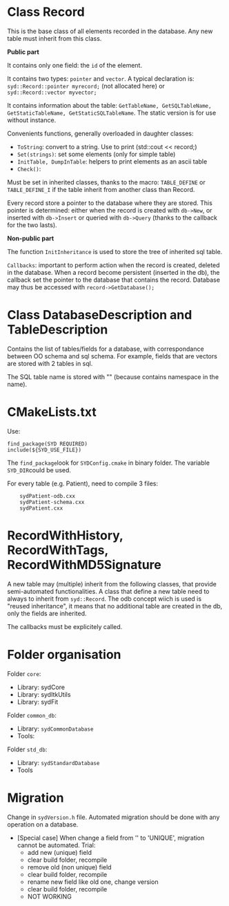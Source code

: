 

# Class Record

This is the base class of all elements recorded in the database. Any new table must inherit from this class.

**Public part**

It contains only one field: the ```id``` of the element.

It contains two types: ```pointer``` and ```vector```. A typical declaration is: ```syd::Record::pointer myrecord;``` (not allocated here) or ```syd::Record::vector myvector;```

It contains information about the table: ```GetTableName, GetSQLTableName, GetStaticTableName, GetStaticSQLTableName```. The static version is for use without instance.

Convenients functions, generally overloaded in daughter classes:
- ```ToString```: convert to a string. Use to print (std::cout << record;)
- ```Set(strings)```: set some elements (only for simple table)
- ```InitTable, DumpInTable```: helpers to print elements as an ascii table
- ```Check()```:

Must be set in inherited classes, thanks to the macro: ```TABLE_DEFINE``` or ```TABLE_DEFINE_I``` if the table inherit from another class than Record.

Every record store a pointer to the database where they are stored. This pointer is determined: either when the record is created with ```db->New```, or inserted with ```db->Ìnsert``` or queried with ```db->Query``` (thanks to the callback for the two lasts).


**Non-public part**

The function ```InitInheritance``` is used to store the tree of inherited sql table.

```Callbacks```: important to perform action when the record is created, deleted in the database. When a record become persistent (inserted in the db), the callback set the pointer to the database that contains the record. Database may thus be accessed with ```record->GetDatabase();```


# Class DatabaseDescription and TableDescription

Contains the list of tables/fields for a database, with correspondance between OO schema and sql schema. For example, fields that are vectors are stored with 2 tables in sql.

The SQL table name is stored with "" (because contains namespace in the name).

# CMakeLists.txt

Use:
```
find_package(SYD REQUIRED)
include(${SYD_USE_FILE})
```

The ```find_package```look for ```SYDConfig.cmake``` in binary folder. The variable ```SYD_DIR```could be used.

For every table (e.g. Patient), need to compile 3 files:
```
    sydPatient-odb.cxx
    sydPatient-schema.cxx
    sydPatient.cxx
```


# RecordWithHistory, RecordWithTags, RecordWithMD5Signature


A new table may (multiple) inherit from the following classes, that provide semi-automated functionalities. A class that define a new table need to always to inherit from ```syd::Record```. The odb concept wiich is used is "reused inheritance", it means that no additional table are created in the db, only the fields are inherited.

The callbacks must be explicitely called.

# Folder organisation

Folder ```core```:
 - Library: sydCore
 - Library: sydItkUtils
 - Library: sydFit

Folder ```common_db```:
  - Library: ```sydCommonDatabase```
  - Tools:

Folder ```std_db```:
  - Library: ```sydStandardDatabase```
  - Tools

# Migration

Change in ```sydVersion.h``` file. Automated migration should be done with any operation on a database.


- [Special case] When change a field from '' to 'UNIQUE', migration cannot be automated. Trial:
  - add new (unique) field
  - clear build folder, recompile
  - remove old (non unique) field
  - clear build folder, recompile
  - rename new field like old one, change version
  - clear build folder, recompile
  - NOT WORKING
